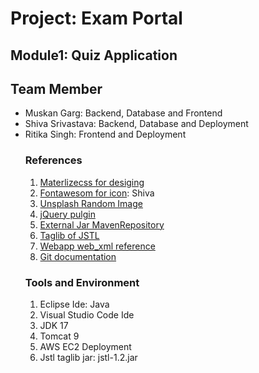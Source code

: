 <h1>Project: Exam Portal</h1>
<h2>Module1: Quiz Application</h2>
<h2>Team Member</h2>
<ul>
<li>Muskan Garg: Backend, Database and  Frontend</li>
<li>Shiva Srivastava: Backend, Database and Deployment</li>
<li>Ritika Singh: Frontend and Deployment</li>

<h3>References</h3>
<ol>
<li><a href="https://materializecss.com/">Materlizecss for desiging</a></li>
<li><a href="https://fontawesome.com/">Fontawesom for icon</a>: Shiva<script src="https://kit.fontawesome.com/e1be81b688.js"
      crossorigin="anonymous"
    ></script></li>
<li><a href="https://source.unsplash.com/1400x400/?Laptop,Technology">Unsplash Random Image</a></li>

<li><a href="https://releases.jquery.com/">jQuery pulgin</a> <script src="https://code.jquery.com/jquery-3.7.1.js" integrity="sha256-eKhayi8LEQwp4NKxN+CfCh+3qOVUtJn3QNZ0TciWLP4=" crossorigin="anonymous"></script></li>
<!-- Resolve  -->
 
<li><a href="https://mvnrepository.com/">External Jar MavenRepository</a></li>
<li><a href="https://www.tutorialspoint.com/jsp/jsp_standard_tag_library.htm">Taglib of JSTL</a></li>

<li><a href="https://docs.oracle.com/cd/E13222_01/wls/docs81/webapp/web_xml.html#1039287">Webapp web_xml reference</a></li>
 

<li><a href="https://git-scm.com/book/en/v2"> Git documentation </a> </li>

 
</ol>

<h3>Tools and Environment</h3>
<ol><li>Eclipse Ide: Java</li><li>Visual Studio Code Ide</li><li>JDK 17</li><li>Tomcat 9</li><li>AWS EC2 Deployment</li>
<li>Jstl taglib jar: jstl-1.2.jar</li>
</ol>
